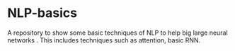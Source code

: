 # NLP-basics
A repository to show some basic techniques of NLP to help big large neural networks . This includes techniques such as attention, basic RNN.
